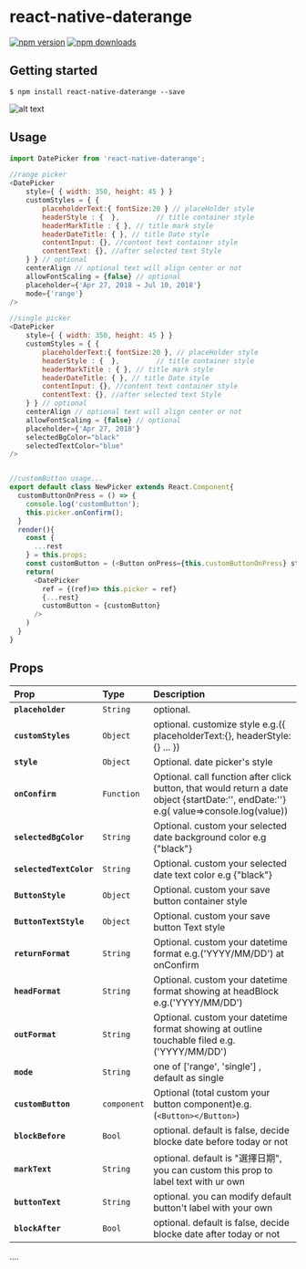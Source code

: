 # react-native-daterange

[![npm version](https://img.shields.io/npm/v/react-native-daterange.svg?style=flat-square)](https://www.npmjs.com/package/react-native-daterange)
[![npm downloads](https://img.shields.io/npm/dm/react-native-daterange.svg?style=flat-square)](https://www.npmjs.com/package/react-native-daterange)

## Getting started

`$ npm install react-native-daterange --save`

![alt text](https://raw.githubusercontent.com/jewsforjesus/react-native-daterange/master/ezgif.com-video-to-gif.gif)

## Usage

```javascript
import DatePicker from 'react-native-daterange';

//range picker
<DatePicker
	style={ { width: 350, height: 45 } }
	customStyles = { {
		placeholderText:{ fontSize:20 } // placeHolder style
		headerStyle : {  },			// title container style
		headerMarkTitle : { }, // title mark style
		headerDateTitle: { }, // title Date style
		contentInput: {}, //content text container style
		contentText: {}, //after selected text Style
	} } // optional
	centerAlign // optional text will align center or not
	allowFontScaling = {false} // optional
	placeholder={'Apr 27, 2018 → Jul 10, 2018'}
	mode={'range'}
/>

//single picker
<DatePicker
	style={ { width: 350, height: 45 } }
	customStyles = { {
		placeholderText:{ fontSize:20 }, // placeHolder style
		headerStyle : {  },			// title container style
		headerMarkTitle : { }, // title mark style
		headerDateTitle: { }, // title Date style
		contentInput: {}, //content text container style
		contentText: {}, //after selected text Style
	} } // optional
	centerAlign // optional text will align center or not
	allowFontScaling = {false} // optional
	placeholder={'Apr 27, 2018'}
	selectedBgColor="black"
	selectedTextColor="blue"
/>


//customButton usage...
export default class NewPicker extends React.Component{
  customButtonOnPress = () => {
    console.log('customButton');
    this.picker.onConfirm();
  }
  render(){
    const {
      ...rest
    } = this.props;
    const customButton = (<Button onPress={this.customButtonOnPress} style={{ container:{ width:'80%', marginHorizontal:'3%' }, text:{ fontSize: 20 } }} primary text={'送出'}/>);
    return(
      <DatePicker
        ref = {(ref)=> this.picker = ref}
        {...rest}
        customButton = {customButton}
      />
    )
  }
}

```

## Props

| Prop                    | Type        | Description                                                                                                                            |
| :---------------------- | :---------- | :------------------------------------------------------------------------------------------------------------------------------------- |
| **`placeholder`**       | `String`    | optional.                                                                                                                              |
| **`customStyles`**      | `Object`    | optional. customize style e.g.({ placeholderText:{}, headerStyle:{} ... })                                                             |
| **`style`**             | `Object`    | Optional. date picker's style                                                                                                          |
| **`onConfirm`**         | `Function`  | Optional. call function after click button, that would return a date object {startDate:'', endDate:''} e.g( value=>console.log(value)) |
| **`selectedBgColor`**   | `String`    | Optional. custom your selected date background color e.g {"black"}                                                                     |
| **`selectedTextColor`** | `String`    | Optional. custom your selected date text color e.g {"black"}                                                                           |
| **`ButtonStyle`**       | `Object`    | Optional. custom your save button container style                                                                                      |
| **`ButtonTextStyle`**   | `Object`    | Optional. custom your save button Text style                                                                                           |
| **`returnFormat`**      | `String`    | Optional. custom your datetime format e.g.('YYYY/MM/DD') at onConfirm                                                                  |
| **`headFormat`**        | `String`    | Optional. custom your datetime format showing at headBlock e.g.('YYYY/MM/DD')                                                          |
| **`outFormat`**         | `String`    | Optional. custom your datetime format showing at outline touchable filed e.g.('YYYY/MM/DD')                                            |
| **`mode`**              | `String`    | one of ['range', 'single'] , default as single                                                                                         |
| **`customButton`**      | `component` | Optional (total custom your button component)e.g.(`<Button></Button>`)                                                                 |
| **`blockBefore`**       | `Bool`      | optional. default is false, decide blocke date before today or not                                                                     |
| **`markText`**          | `String`    | optional. default is "選擇日期", you can custom this prop to label text with ur own                                                    |
| **`buttonText`**        | `String`    | optional. you can modify default button't label with your own                                                                          |
| **`blockAfter`**        | `Bool`      | optional. default is false, decide blocke date after today or not                                                                      |

....
